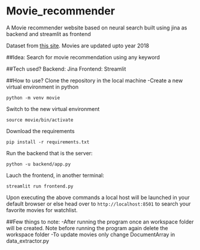 # Movie_recommender

A Movie recommender website based on neural search built using jina as backend and streamlit as frontend

Dataset from [this site](https://data.world/iliketurtles/movie-dataset/workspace/file?filename=Hydra-Movie-Scrape.csv). Movies are updated upto year 2018

##Idea:
Search for movie recommendation using any keyword

##Tech used?
Backend: Jina
Frontend: Streamlit

##How to use?
Clone the repository in the local machine
-Create a new virtual environment in python

```
python -m venv movie
```

Switch to the new virtual environment

```
source movie/bin/activate
```

Download the requirements

```
pip install -r requirements.txt
```

Run the backend that is the server:

```
python -u backend/app.py
```

Lauch the frontend, in another terminal:

```
streamlit run frontend.py
```

Upon executing the above commands a local host will be launched in your default browser or else head over to `http://localhost:8501` to search your favorite movies for watchlist.

##Few things to note:
-After running the program once an workspace folder will be created. Note before running the program again delete the workspace folder
-To update movies only change DocumentArray in data_extractor.py
